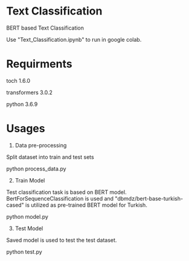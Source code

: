 # Text Classification
BERT based Text Classification

Use "Text_Classification.ipynb" to run in google colab.

# Requirments
toch 1.6.0

transformers 3.0.2

python 3.6.9

# Usages
1. Data pre-processing

Split dataset into train and test sets

python process_data.py

2. Train Model

Test classification task is based on BERT model. BertForSequenceClassification is used and "dbmdz/bert-base-turkish-cased" is utilized as pre-trained BERT model for Turkish.

python model.py

3. Test Model

Saved model is used to test the test dataset. 

python test.py
